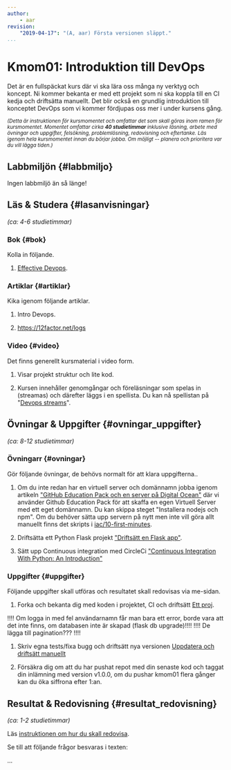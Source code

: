 ```yaml
---
author:
    - aar
revision:
    "2019-04-17": "(A, aar) Första versionen släppt."
...
```

Kmom01: Introduktion till DevOps
==================================

Det är en fullspäckat kurs där vi ska lära oss många ny verktyg och koncept. Ni kommer bekanta er med ett projekt som ni ska koppla till en CI kedja och driftsätta manuellt. Det blir också en grundlig introduktion till konceptet DevOps som vi kommer fördjupas oss mer i under kursens gång.



<!-- more -->

<small><i>(Detta är instruktionen för kursmomentet och omfattar det som skall göras inom ramen för kursmomentet. Momentet omfattar cirka **40 studietimmar** inklusive läsning, arbete med övningar och uppgifter, felsökning, problemlösning, redovisning och eftertanke. Läs igenom hela kursmomentet innan du börjar jobba. Om möjligt -- planera och prioritera var du vill lägga tiden.)</i></small>



Labbmiljön  {#labbmiljo}
---------------------------------

Ingen labbmiljö än så länge!



Läs & Studera  {#lasanvisningar}
---------------------------------

*(ca: 4-6 studietimmar)*



### Bok {#bok}

Kolla in följande.

1. [Effective Devops](http://tinyurl.com/yyuw7a9w).



### Artiklar {#artiklar}

Kika igenom följande artiklar.

1. Intro Devops.

1. https://12factor.net/logs


### Video {#video}

Det finns generellt kursmaterial i video form.

1. Visar projekt struktur och lite kod.

1. Kursen innehåller genomgångar och föreläsningar som spelas in (streamas) och därefter läggs i en spellista. Du kan nå spellistan på "[Devops streams]()".



Övningar & Uppgifter  {#ovningar_uppgifter}
-------------------------------------------

*(ca: 8-12 studietimmar)*


### Övningarr {#ovningar}

Gör följande övningar, de behövs normalt för att klara uppgifterna..

1. Om du inte redan har en virtuell server och domännamn jobba igenom artikeln ["GitHub Education Pack och en server på Digital Ocean"](kunskap/github-education-pack-och-en-server-pa-digital-ocean) där vi använder Github Education Pack för att skaffa en egen Virtuell Server med ett eget domännamn. Du kan skippa steget "Installera nodejs och npm". Om du behöver sätta upp servern på nytt men inte vill göra allt manuellt finns det skripts i [iac/10-first-minutes](https://github.com/dbwebb-se/devops-proj/infrastructure-as-code/10-first-minutes).

1. Driftsätta ett Python Flask projekt ["Driftsätt en Flask app"](kunskap/driftsatta-en-flask-app). 

1. Sätt upp Continuous integration med CircleCi ["Continuous Integration With Python: An Introduction"](https://realpython.com/python-continuous-integration/)



### Uppgifter {#uppgifter}

Följande uppgifter skall utföras och resultatet skall redovisas via me-sidan.

1. Forka och bekanta dig med koden i projektet, CI och driftsätt [Ett proj](uppgift/).

!!!! Om logga in med fel användarnamn får man bara ett error, borde vara att det inte finns, om databasen inte är skapad (flask db upgrade)!!!!
!!!! De lägga till pagination??? !!!!
1. Skriv egna tests/fixa bugg och driftsätt nya versionen [Uppdatera och driftsätt manuellt](uppgift/uppdatera-och-driftsätt-manuellt) 

1. Försäkra dig om att du har pushat repot med din senaste kod och taggat din inlämning med version v1.0.0, om du pushar kmom01 flera gånger kan du öka siffrona efter 1:an.



Resultat & Redovisning  {#resultat_redovisning}
-----------------------------------------------

*(ca: 1-2 studietimmar)*

Läs [instruktionen om hur du skall redovisa](./../redovisa).

Se till att följande frågor besvaras i texten:

...